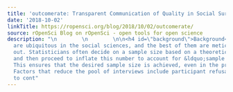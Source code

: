 ```yaml
---
title: 'outcomerate: Transparent Communication of Quality in Social Surveys'
date: '2018-10-02'
linkTitle: https://ropensci.org/blog/2018/10/02/outcomerate/
source: rOpenSci Blog on rOpenSci - open tools for open science
description: "\n        \n        \n\n<h4 id=\"background\">Background</h4>\n\n<p>Surveys
  are ubiquitous in the social sciences, and the best of them are meticulously planned
  out. Statisticians often decide on a sample size based on a theoretical design,
  and then proceed to inflate this number to account for &ldquo;sample losses&rdquo;.
  This ensures that the desired sample size is achieved, even in the presence of non-response.
  Factors that reduce the pool of interviews include participant refusals, inability
  to cont"
---
```

